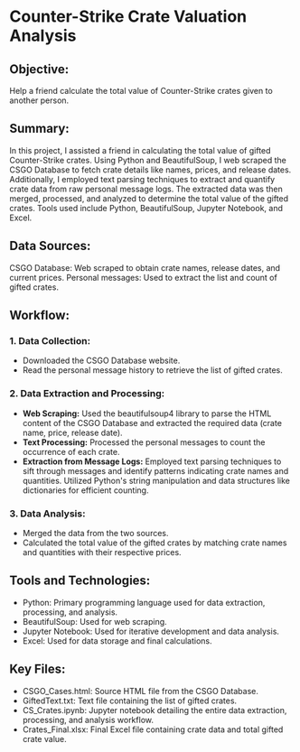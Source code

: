 # Counter-Strike Crate Valuation Analysis

## Objective:
Help a friend calculate the total value of Counter-Strike crates given to another person.

## Summary:
In this project, I assisted a friend in calculating the total value of gifted Counter-Strike crates. Using Python and BeautifulSoup, I web scraped the CSGO Database to fetch crate details like names, prices, and release dates. Additionally, I employed text parsing techniques to extract and quantify crate data from raw personal message logs. The extracted data was then merged, processed, and analyzed to determine the total value of the gifted crates. Tools used include Python, BeautifulSoup, Jupyter Notebook, and Excel.

## Data Sources:
CSGO Database: Web scraped to obtain crate names, release dates, and current prices.
Personal messages: Used to extract the list and count of gifted crates.

## Workflow:
### 1. Data Collection:
- Downloaded the CSGO Database website.
- Read the personal message history to retrieve the list of gifted crates.
### 2. Data Extraction and Processing:
- **Web Scraping:** Used the beautifulsoup4 library to parse the HTML content of the CSGO Database and extracted the required data (crate name, price, release date).
- **Text Processing:** Processed the personal messages to count the occurrence of each crate.
- **Extraction from Message Logs:** Employed text parsing techniques to sift through messages and identify patterns indicating crate names and quantities. Utilized Python's string manipulation and data structures like dictionaries for efficient counting.
### 3. Data Analysis:
- Merged the data from the two sources.
- Calculated the total value of the gifted crates by matching crate names and quantities with their respective prices.

## Tools and Technologies:
- Python: Primary programming language used for data extraction, processing, and analysis.
- BeautifulSoup: Used for web scraping.
- Jupyter Notebook: Used for iterative development and data analysis.
- Excel: Used for data storage and final calculations.

## Key Files:
- CSGO_Cases.html: Source HTML file from the CSGO Database.
- GiftedText.txt: Text file containing the list of gifted crates.
- CS_Crates.ipynb: Jupyter notebook detailing the entire data extraction, processing, and analysis workflow.
- Crates_Final.xlsx: Final Excel file containing crate data and total gifted crate value.
